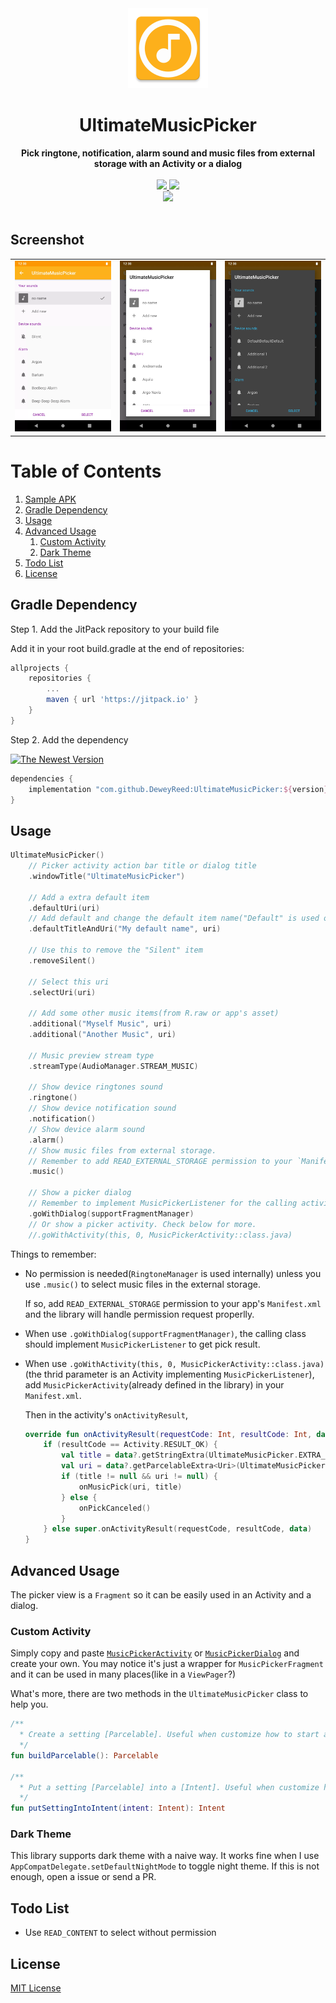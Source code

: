 <div align="center">
  <img src="https://github.com/DeweyReed/UltimateMusicPicker/blob/master/art/ic_launcher-web.png?raw=true" height="128" />
</div>

<h1 align="center">UltimateMusicPicker</h1>

<div align="center">
  <strong>Pick ringtone, notification, alarm sound and music files from external storage with an Activity or a dialog</strong>
</div>
</br>
<div align="center">
    <a href="https://travis-ci.org/DeweyReed/UltimateMusicPicker">
        <img src="https://travis-ci.org/DeweyReed/UltimateMusicPicker.svg?branch=master"/>
    </a>
    <a href="https://jitpack.io/#DeweyReed/UltimateMusicPicker">
        <img src="https://jitpack.io/v/DeweyReed/UltimateMusicPicker.svg"/>
    </a>
    </br>
    <a href="https://github.com/DeweyReed/UltimateMusicPicker/blob/master/README_ZH.md">
        <img src="https://img.shields.io/badge/Translation-%E4%B8%AD%E6%96%87-red.svg">
    </a>
</div>
</br>

## Screenshot

||||
|:-:|:-:|:-:|
|![Activity](https://github.com/DeweyReed/UltimateMusicPicker/blob/master/art/activity.webp?raw=true)|![Dialog](https://github.com/DeweyReed/UltimateMusicPicker/blob/master/art/dialog.webp?raw=true)|![Dark](https://github.com/DeweyReed/UltimateMusicPicker/blob/master/art/dark.webp?raw=true)|

# Table of Contents

1. [Sample APK](https://github.com/DeweyReed/UltimateMusicPicker/releases)
1. [Gradle Dependency](#gradle-dependency)
1. [Usage](#usage)
1. [Advanced Usage](#advanced-usage)
    1. [Custom Activity](#custom-activity)
    1. [Dark Theme](#dark-theme)
1. [Todo List](#todo-list)
1. [License](#license)

## Gradle Dependency

Step 1. Add the JitPack repository to your build file

Add it in your root build.gradle at the end of repositories:

```Groovy
allprojects {
    repositories {
        ...
        maven { url 'https://jitpack.io' }
    }
}
```

Step 2. Add the dependency

[![The Newest Version](https://jitpack.io/v/DeweyReed/UltimateMusicPicker.svg)](https://jitpack.io/#DeweyReed/UltimateMusicPicker)

```Groovy
dependencies {
    implementation "com.github.DeweyReed:UltimateMusicPicker:${version}"
}
```

## Usage

```Kotlin
UltimateMusicPicker()
    // Picker activity action bar title or dialog title
    .windowTitle("UltimateMusicPicker")

    // Add a extra default item
    .defaultUri(uri)
    // Add default and change the default item name("Default" is used otherwise)
    .defaultTitleAndUri("My default name", uri)

    // Use this to remove the "Silent" item
    .removeSilent()

    // Select this uri
    .selectUri(uri)

    // Add some other music items(from R.raw or app's asset)
    .additional("Myself Music", uri)
    .additional("Another Music", uri)

    // Music preview stream type
    .streamType(AudioManager.STREAM_MUSIC)

    // Show device ringtones sound
    .ringtone()
    // Show device notification sound
    .notification()
    // Show device alarm sound
    .alarm()
    // Show music files from external storage.
    // Remember to add READ_EXTERNAL_STORAGE permission to your `Manifest.xml`.
    .music()

    // Show a picker dialog
    // Remember to implement MusicPickerListener for the calling activity or fragment
    .goWithDialog(supportFragmentManager)
    // Or show a picker activity. Check below for more.
    //.goWithActivity(this, 0, MusicPickerActivity::class.java)
```

Things to remember:

- No permission is needed(`RingtoneManager` is used internally) unless you use `.music()` to select music files in the external storage.

    If so, add `READ_EXTERNAL_STORAGE` permission to your app's `Manifest.xml` and the library will handle permission request properlly.
- When use `.goWithDialog(supportFragmentManager)`, the calling class should implement `MusicPickerListener` to get pick result.
- When use `.goWithActivity(this, 0, MusicPickerActivity::class.java)`(the thrid parameter is an Activity implementing `MusicPickerListener`), add `MusicPickerActivity`(already defined in the library) in your `Manifest.xml`.

    Then in the activity's `onActivityResult`,

    ```Kotlin
    override fun onActivityResult(requestCode: Int, resultCode: Int, data: Intent?) {
        if (resultCode == Activity.RESULT_OK) {
            val title = data?.getStringExtra(UltimateMusicPicker.EXTRA_SELECTED_TITLE)
            val uri = data?.getParcelableExtra<Uri>(UltimateMusicPicker.EXTRA_SELECTED_URI)
            if (title != null && uri != null) {
                onMusicPick(uri, title)
            } else {
                onPickCanceled()
            }
        } else super.onActivityResult(requestCode, resultCode, data)
    }
    ```

## Advanced Usage

The picker view is a `Fragment` so it can be easily used in an Activity and a dialog.

### Custom Activity

Simply copy and paste [`MusicPickerActivity`](https://github.com/DeweyReed/UltimateMusicPicker/blob/master/library/src/main/java/xyz/aprildown/ringtone/MusicPickerActivity.kt) or [`MusicPickerDialog`](https://github.com/DeweyReed/UltimateMusicPicker/blob/master/library/src/main/java/xyz/aprildown/ringtone/MusicPickerDialog.kt) and create your own. You may notice it's just a wrapper for `MusicPickerFragment` and it can be used in many places(like in a `ViewPager`?)

What's more, there are two methods in the `UltimateMusicPicker` class to help you.

```Kotlin
/**
  * Create a setting [Parcelable]. Useful when customize how to start activity
  */
fun buildParcelable(): Parcelable

/**
  * Put a setting [Parcelable] into a [Intent]. Useful when customize how to start activity
  */
fun putSettingIntoIntent(intent: Intent): Intent
```

### Dark Theme

This library supports dark theme with a naive way. It works fine when I use `AppCompatDelegate.setDefaultNightMode` to toggle night theme. If this is not enough, open a issue or send a PR.

## Todo List

- Use `READ_CONTENT` to select without permission

## License

[MIT License](https://github.com/DeweyReed/UltimateMusicPicker/blob/master/LICENSE)